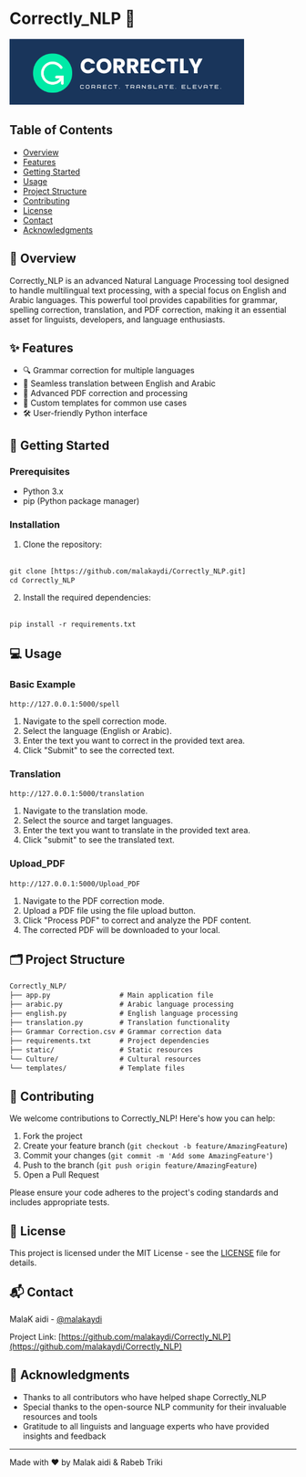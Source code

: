 
# Correctly_NLP 🚀

![Correctly_NLP Banner](logoo.png)

## Table of Contents
- [Overview](#-overview)
- [Features](#-features)
- [Getting Started](#-getting-started)
- [Usage](#-usage)
- [Project Structure](#-project-structure)
- [Contributing](#-contributing)
- [License](#-license)
- [Contact](#-contact)
- [Acknowledgments](#-acknowledgments)

## 🌟 Overview

Correctly_NLP is an advanced Natural Language Processing tool designed to handle multilingual text processing, with a special focus on English and Arabic languages. This powerful tool provides capabilities for grammar, spelling  correction, translation, and PDF correction, making it an essential asset for linguists, developers, and language enthusiasts.

## ✨ Features

- 🔍 Grammar correction for multiple languages
- 🔄 Seamless translation between English and Arabic
- 📝 Advanced PDF correction and processing
- 🎯 Custom templates for common use cases
- 🛠️ User-friendly Python interface

## 🚀 Getting Started

### Prerequisites

- Python 3.x
- pip (Python package manager)

### Installation

1. Clone the repository:
```

git clone [https://github.com/malakaydi/Correctly_NLP.git]
cd Correctly_NLP

```

2. Install the required dependencies:
```

pip install -r requirements.txt

```

## 💻 Usage

### Basic Example

```
http://127.0.0.1:5000/spell
```
1. Navigate to the spell correction mode.
2. Select the language (English or Arabic).
3. Enter the text you want to correct in the provided text area.
4. Click "Submit" to see the corrected text.

### Translation

```
http://127.0.0.1:5000/translation
```
1. Navigate to the translation mode.
3. Select the source and target languages.
2. Enter the text you want to translate in the provided text area.
4. Click "submit" to see the translated text.

### Upload_PDF

```
http://127.0.0.1:5000/Upload_PDF
```
1. Navigate to the PDF correction mode.
2. Upload a PDF file using the file upload button.
3. Click "Process PDF" to correct and analyze the PDF content.
4. The corrected PDF will be downloaded to your local.

## 🗂️ Project Structure

```
Correctly_NLP/
├── app.py                 # Main application file
├── arabic.py              # Arabic language processing
├── english.py             # English language processing
├── translation.py         # Translation functionality
├── Grammar Correction.csv # Grammar correction data
├── requirements.txt       # Project dependencies
├── static/                # Static resources
└── Culture/               # Cultural resources
└── templates/             # Template files
```

## 🤝 Contributing

We welcome contributions to Correctly_NLP! Here's how you can help:

1. Fork the project
2. Create your feature branch (`git checkout -b feature/AmazingFeature`)
3. Commit your changes (`git commit -m 'Add some AmazingFeature'`)
4. Push to the branch (`git push origin feature/AmazingFeature`)
5. Open a Pull Request


Please ensure your code adheres to the project's coding standards and includes appropriate tests.

## 📝 License

This project is licensed under the MIT License - see the [LICENSE](LICENSE) file for details.

## 📬 Contact

MalaK aidi - [@malakaydi](https://github.com/malakaydi)

Project Link: [https://github.com/malakaydi/Correctly_NLP](https://github.com/malakaydi/Correctly_NLP)

## 🙏 Acknowledgments

- Thanks to all contributors who have helped shape Correctly_NLP
- Special thanks to the open-source NLP community for their invaluable resources and tools
- Gratitude to all linguists and language experts who have provided insights and feedback


---

Made with ❤️ by Malak aidi & Rabeb Triki
